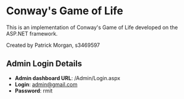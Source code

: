 # Conway's Game of Life
This is an implementation of Conway's Game of Life developed on the ASP.NET framework.

Created by Patrick Morgan, s3469597

## Admin Login Details
* **Admin dashboard URL**: /Admin/Login.aspx
* **Login**: admin@gmail.com
* **Password**: rmit